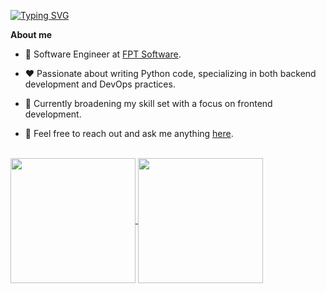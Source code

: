 [![Typing SVG](https://readme-typing-svg.demolab.com?font=Fira+Code&size=30&pause=1000&color=317FF7&random=false&width=435&lines=Hello%2C+I'm+Vinh)](https://git.io/typing-svg)

**About me**

- 💼 Software Engineer at [FPT Software](http://fptsoftware.com/).

- ❤️ Passionate about writing Python code, specializing in both backend development and DevOps practices.

- 🚀 Currently broadening my skill set with a focus on frontend development.

- 💬 Feel free to reach out and ask me anything [here](https://github.com/vinhbui107/vinhbui107/issues).

<br>

 <a href="https://github.com/anuraghazra/github-readme-stats">
    <img height=200 align="center" src="https://github-readme-stats-vinh-buis-projects.vercel.app/api?username=vinhbui107&count_private=true&show_icons=true&rank_icon=percentile&card_width=300"  alt=""/>
 </a> 
<a href="https://github.com/anuraghazra/convoychat">
  <img height=200 align="center" src="https://github-readme-stats-vinh-buis-projects.vercel.app/api/top-langs/?username=vinhbui107&layout=compact&langs_count=6&card_width=300"  alt=""/>
</a>
